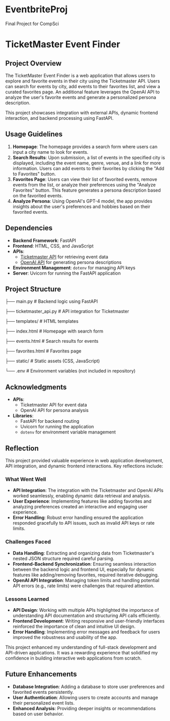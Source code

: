 # EventbriteProj
Final Project for CompSci
# TicketMaster Event Finder

## Project Overview
The TicketMaster Event Finder is a web application that allows users to explore and favorite events in their city using the Ticketmaster API. Users can search for events by city, add events to their favorites list, and view a curated favorites page. An additional feature leverages the OpenAI API to analyze the user's favorite events and generate a personalized persona description.

This project showcases integration with external APIs, dynamic frontend interaction, and backend processing using FastAPI.

## Usage Guidelines
1. **Homepage**: The homepage provides a search form where users can input a city name to look for events.
2. **Search Results**: Upon submission, a list of events in the specified city is displayed, including the event name, genre, venue, and a link for more information. Users can add events to their favorites by clicking the "Add to Favorites" button.
3. **Favorites Page**: Users can view their list of favorited events, remove events from the list, or analyze their preferences using the "Analyze Favorites" button. This feature generates a persona description based on the favorited events.
4. **Analyze Persona**: Using OpenAI's GPT-4 model, the app provides insights about the user's preferences and hobbies based on their favorited events.

## Dependencies
- **Backend Framework**: FastAPI
- **Frontend**: HTML, CSS, and JavaScript
- **APIs**:
  - [Ticketmaster API](https://developer.ticketmaster.com/) for retrieving event data
  - [OpenAI API](https://openai.com/api/) for generating persona descriptions
- **Environment Management**: `dotenv` for managing API keys
- **Server**: Uvicorn for running the FastAPI application

## Project Structure

├── main.py                  # Backend logic using FastAPI

├── ticketmaster_api.py      # API integration for Ticketmaster

├── templates/               # HTML templates

   ├── index.html           # Homepage with search form

   ├── events.html          # Search results for events

   ├── favorites.html       # Favorites page

├── static/                  # Static assets (CSS, JavaScript)

└── .env                     # Environment variables (not included in repository)


## Acknowledgments
- **APIs**:
  - Ticketmaster API for event data
  - OpenAI API for persona analysis
- **Libraries**:
  - FastAPI for backend routing
  - Uvicorn for running the application
  - `dotenv` for environment variable management

## Reflection
This project provided valuable experience in web application development, API integration, and dynamic frontend interactions. Key reflections include:

### What Went Well
- **API Integration**: The integration with the Ticketmaster and OpenAI APIs worked seamlessly, enabling dynamic data retrieval and analysis.
- **User Experience**: Implementing features like adding favorites and analyzing preferences created an interactive and engaging user experience.
- **Error Handling**: Robust error handling ensured the application responded gracefully to API issues, such as invalid API keys or rate limits.

### Challenges Faced
- **Data Handling**: Extracting and organizing data from Ticketmaster's nested JSON structure required careful parsing.
- **Frontend-Backend Synchronization**: Ensuring seamless interaction between the backend logic and frontend UI, especially for dynamic features like adding/removing favorites, required iterative debugging.
- **OpenAI API Integration**: Managing token limits and handling potential API errors (e.g., rate limits) were challenges that required attention.

### Lessons Learned
- **API Design**: Working with multiple APIs highlighted the importance of understanding API documentation and structuring API calls efficiently.
- **Frontend Development**: Writing responsive and user-friendly interfaces reinforced the importance of clean and intuitive UI design.
- **Error Handling**: Implementing error messages and feedback for users improved the robustness and usability of the app.

This project enhanced my understanding of full-stack development and API-driven applications. It was a rewarding experience that solidified my confidence in building interactive web applications from scratch.

## Future Enhancements
- **Database Integration**: Adding a database to store user preferences and favorited events persistently.
- **User Authentication**: Allowing users to create accounts and manage their personalized event lists.
- **Enhanced Analysis**: Providing deeper insights or recommendations based on user behavior.
